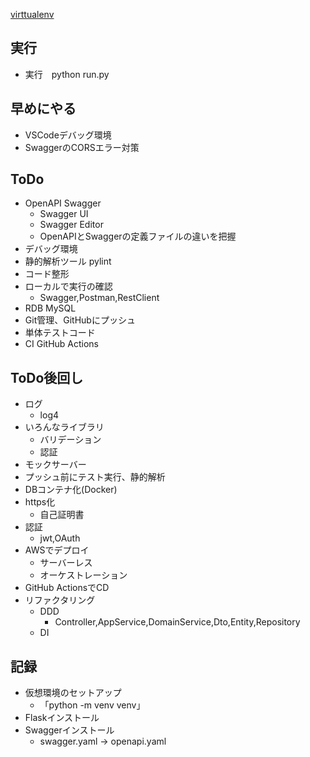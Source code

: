 [virttualenv](https://www.sejuku.net/blog/6839://www.sejuku.net/blog/68398)

## 実行

- 実行　python run.py

## 早めにやる

- VSCodeデバッグ環境
- SwaggerのCORSエラー対策

## ToDo

- OpenAPI Swagger
  - Swagger UI
  - Swagger Editor
  - OpenAPIとSwaggerの定義ファイルの違いを把握
- デバッグ環境
- 静的解析ツール pylint
- コード整形
- ローカルで実行の確認
  - Swagger,Postman,RestClient
- RDB MySQL
- Git管理、GitHubにプッシュ
- 単体テストコード
- CI GitHub Actions

## ToDo後回し

- ログ
  - log4
- いろんなライブラリ
  - バリデーション
  - 認証
- モックサーバー
- プッシュ前にテスト実行、静的解析
- DBコンテナ化(Docker)
- https化
  - 自己証明書
- 認証
  - jwt,OAuth
- AWSでデプロイ
  - サーバーレス
  - オーケストレーション
- GitHub ActionsでCD
- リファクタリング
  - DDD
    - Controller,AppService,DomainService,Dto,Entity,Repository
  - DI

## 記録

- 仮想環境のセットアップ
  - 「python -m venv venv」
- Flaskインストール
- Swaggerインストール
  - swagger.yaml → openapi.yaml
